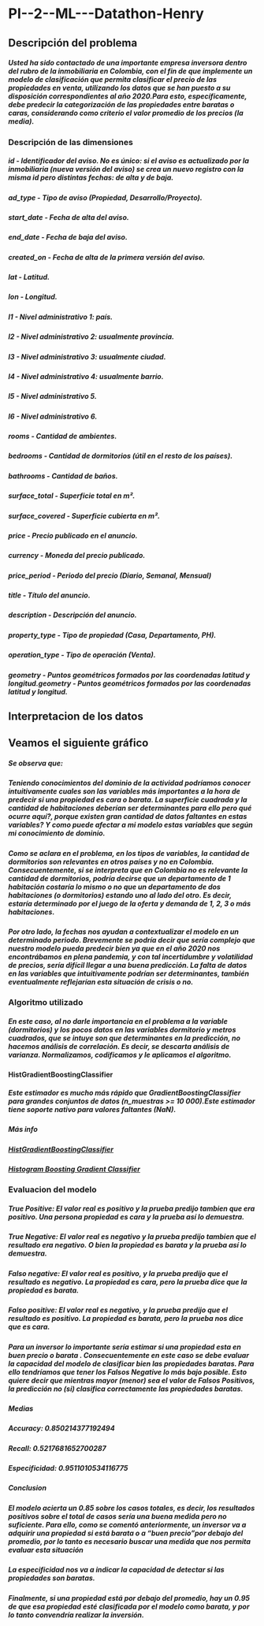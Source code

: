 # PI--2--ML---Datathon-Henry

## Descripción del problema
##### Usted ha sido contactado de una importante empresa inversora dentro del rubro de la inmobiliaria en Colombia, con el fin de que implemente un modelo de clasificación que permita clasificar el precio de las propiedades en venta, utilizando los datos que se han puesto a su disposición correspondientes al año 2020.Para esto, específicamente, debe predecir la categorización de las propiedades entre baratas o caras, considerando como criterio el valor promedio de los precios (la media).



### Descripción de las dimensiones
##### id - Identificador del aviso. No es único: si el aviso es actualizado por la inmobiliaria (nueva versión del aviso) se crea un nuevo registro con la misma id pero distintas fechas: de alta y de baja.
##### ad_type - Tipo de aviso (Propiedad, Desarrollo/Proyecto).
##### start_date - Fecha de alta del aviso.
##### end_date - Fecha de baja del aviso.
##### created_on - Fecha de alta de la primera versión del aviso.
##### lat - Latitud.
##### lon - Longitud.
##### l1 - Nivel administrativo 1: país.
##### l2 - Nivel administrativo 2: usualmente provincia.
##### l3 - Nivel administrativo 3: usualmente ciudad.
##### l4 - Nivel administrativo 4: usualmente barrio.
##### l5 - Nivel administrativo 5.
##### l6 - Nivel administrativo 6.
##### rooms - Cantidad de ambientes.
##### bedrooms - Cantidad de dormitorios (útil en el resto de los países).
##### bathrooms - Cantidad de baños.
#####  surface_total - Superficie total en m².
##### surface_covered - Superficie cubierta en m².
##### price - Precio publicado en el anuncio.
##### currency - Moneda del precio publicado.
##### price_period - Periodo del precio (Diario, Semanal, Mensual)
##### title - Título del anuncio.
##### description - Descripción del anuncio.
##### property_type - Tipo de propiedad (Casa, Departamento, PH).
##### operation_type - Tipo de operación (Venta).
##### geometry - Puntos geométricos formados por las coordenadas latitud y longitud.​geometry - Puntos geométricos formados por las coordenadas latitud y longitud.​

## Interpretacion  de los datos 

## Veamos el siguiente gráfico

##### Se observa que:
##### Teniendo conocimientos del dominio de la actividad podríamos conocer intuitivamente cuales son las variables más importantes a la hora de predecir si una propiedad es cara o barata. La superficie cuadrada y la cantidad de habitaciones deberían ser determinantes para ello pero qué ocurre aquí?, porque existen gran cantidad de datos faltantes en estas variables? Y como puede afectar a mi modelo estas variables que según mi conocimiento de dominio.
##### Como se aclara en el problema, en los tipos de variables, la cantidad de dormitorios son relevantes en otros países y no en Colombia. Consecuentemente, si se interpreta que en Colombia no es relevante la cantidad de dormitorios, podría decirse que  un departamento  de 1 habitación costaría lo mismo o no que un departamento de dos habitaciones (o dormitorios) estando uno al lado del otro.  Es decir, estaría determinado por el juego de la oferta y demanda de 1, 2, 3 o más habitaciones. 
##### Por otro lado, la fechas nos ayudan a contextualizar el modelo en un determinado periodo. Brevemente se podría decir que sería complejo que nuestro modelo pueda predecir bien ya que en el año 2020 nos encontrábamos en plena pandemia, y con tal incertidumbre y volatilidad de precios, sería difícil llegar a una buena predicción. La falta de datos en las variables que intuitivamente podrían ser determinantes,  también eventualmente reflejarían  esta situación de crisis o no.

### Algoritmo utilizado
##### En este caso,  al no darle importancia en el problema a la variable (dormitorios) y los pocos datos en las variables dormitorio y metros cuadrados,  que se intuye son que determinantes en la predicción, no hacemos análisis de correlación. Es decir, se descarta análisis de varianza. Normalizamos, codificamos y le aplicamos el algoritmo. 

#### HistGradientBoostingClassifier
##### Este estimador es mucho más rápido que GradientBoostingClassifier para grandes conjuntos de datos (n_muestras >= 10 000).Este estimador tiene soporte nativo para valores faltantes (NaN). 

##### Más info 
##### [HistGradientBoostingClassifier](https://scikit-learn.org/stable/modules/generated/sklearn.ensemble.HistGradientBoostingClassifier.html "HistGradientBoostingClassifier")
##### [Histogram Boosting Gradient Classifier]( https://www.analyticsvidhya.com/blog/2022/01/histogram-boosting-gradient-classifier/ "Histogram Boosting Gradient Classifier")



### Evaluacion del modelo

##### True Positive: El valor real es positivo y la prueba predijo tambien que era positivo. Una persona propiedad es cara y la prueba así lo demuestra.
##### True Negative: El valor real  es negativo y la prueba predijo tambien que el resultado era negativo. O bien la propiedad es barata y la prueba así lo  demuestra.
##### Falso negative: El valor real es positivo, y la prueba predijo  que el resultado es negativo. La propiedad es cara, pero la prueba dice que la propiedad es barata. 
##### Falso positive: El valor real es negativo, y la prueba predijo  que el resultado es positivo. La propiedad es barata, pero la prueba nos dice que es cara.
##### Para un inversor lo importante sería estimar si una propiedad esta en buen precio o barata . Consecuentemente en este caso se debe evaluar la capacidad del modelo de clasificar bien las propiedades baratas. Para ello tendríamos que tener los Falsos Negative lo más bajo posible. Esto quiere decir que mientras mayor (menor) sea el valor de Falsos Positivos, la predicción no (si) clasifica correctamente las propiedades baratas.

##### Medias
##### Accuracy: 0.850214377192494 
##### Recall:  0.5217681652700287
##### Especificidad: 0.9511010534116775
##### Conclusion
#####  El modelo acierta un 0.85 sobre los casos totales, es decir, los resultados positivos sobre el total de casos sería una buena medida pero no suficiente. Para ello, como se comentó anteriormente, un inversor va a adquirir una propiedad si está barata o a “buen precio”por debajo del promedio, por lo tanto es necesario buscar una medida que nos permita evaluar esta situación

##### La especificidad nos va a indicar la  capacidad de detectar si las propiedades son baratas.
##### Finalmente, si una propiedad está por debajo del promedio, hay un 0.95 de que esa propiedad esté clasificada por el modelo como barata, y por lo tanto convendría realizar la inversión.








